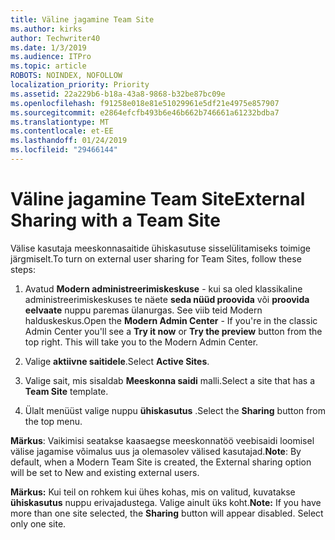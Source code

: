 ```yaml
---
title: Väline jagamine Team Site
ms.author: kirks
author: Techwriter40
ms.date: 1/3/2019
ms.audience: ITPro
ms.topic: article
ROBOTS: NOINDEX, NOFOLLOW
localization_priority: Priority
ms.assetid: 22a229b6-b18a-43a8-9868-b32be87bc09e
ms.openlocfilehash: f91258e018e81e51029961e5df21e4975e857907
ms.sourcegitcommit: e2864efcfb493b6e46b662b746661a61232bdba7
ms.translationtype: MT
ms.contentlocale: et-EE
ms.lasthandoff: 01/24/2019
ms.locfileid: "29466144"
---
```

# <a name="external-sharing-with-a-team-site"></a><span data-ttu-id="81cef-102">Väline jagamine Team Site</span><span class="sxs-lookup"><span data-stu-id="81cef-102">External Sharing with a Team Site</span></span>

<span data-ttu-id="81cef-103">Välise kasutaja meeskonnasaitide ühiskasutuse sisselülitamiseks toimige järgmiselt.</span><span class="sxs-lookup"><span data-stu-id="81cef-103">To turn on external user sharing for Team Sites, follow these steps:</span></span> 
  
1. <span data-ttu-id="81cef-p101">Avatud **Modern administreerimiskeskuse** - kui sa oled klassikaline administreerimiskeskuses te näete **seda nüüd proovida** või **proovida eelvaate** nuppu paremas ülanurgas. See viib teid Modern halduskeskus.</span><span class="sxs-lookup"><span data-stu-id="81cef-p101">Open the **Modern Admin Center** - If you're in the classic Admin Center you'll see a **Try it now** or **Try the preview** button from the top right. This will take you to the Modern Admin Center.</span></span> 
  
2. <span data-ttu-id="81cef-106">Valige **aktiivne saitidele**.</span><span class="sxs-lookup"><span data-stu-id="81cef-106">Select **Active Sites**.</span></span> 
  
3. <span data-ttu-id="81cef-107">Valige sait, mis sisaldab **Meeskonna saidi** malli.</span><span class="sxs-lookup"><span data-stu-id="81cef-107">Select a site that has a **Team Site** template.</span></span> 
  
4. <span data-ttu-id="81cef-108">Ülalt menüüst valige nuppu **ühiskasutus** .</span><span class="sxs-lookup"><span data-stu-id="81cef-108">Select the **Sharing** button from the top menu.</span></span> 
  
 <span data-ttu-id="81cef-109">**Märkus**: Vaikimisi seatakse kaasaegse meeskonnatöö veebisaidi loomisel välise jagamise võimalus uus ja olemasolev välised kasutajad.</span><span class="sxs-lookup"><span data-stu-id="81cef-109">**Note**: By default, when a Modern Team Site is created, the External sharing option will be set to New and existing external users.</span></span> 
  
 <span data-ttu-id="81cef-p102">**Märkus:** Kui teil on rohkem kui ühes kohas, mis on valitud, kuvatakse **ühiskasutus** nuppu erivajadustega. Valige ainult üks koht.</span><span class="sxs-lookup"><span data-stu-id="81cef-p102">**Note:** If you have more than one site selected, the **Sharing** button will appear disabled. Select only one site.</span></span> 
  

